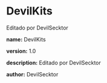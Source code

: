 # DevilKits
Editado por DevilSecktor

**name:** DevilKits

**version:** 1.0

**description:** Editado por DevilSecktor

**author:** DevilSecktor
